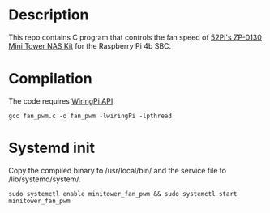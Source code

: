 # Description
This repo contains C program that controls the fan speed of [52Pi's ZP-0130
Mini Tower NAS Kit](https://wiki.52pi.com/index.php?title=ZP-0130) for the Raspberry Pi 4b SBC.

# Compilation
The code requires [WiringPi API](https://github.com/WiringPi/WiringPi/releases/).

`gcc fan_pwm.c -o fan_pwm -lwiringPi -lpthread`

# Systemd init
Copy the compiled binary to /usr/local/bin/ and the service file to
/lib/systemd/system/.

`sudo systemctl enable minitower_fan_pwm && sudo systemctl start minitower_fan_pwm`




